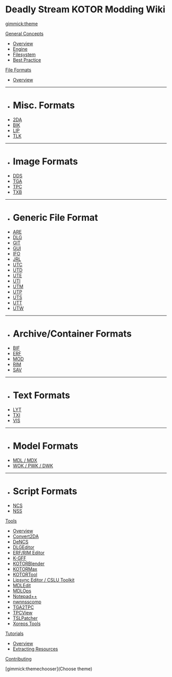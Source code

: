 <!--
  -- Name of your wiki
  -- Do NOT remove the leading `#` character.
  -->

# Deadly Stream KOTOR Modding Wiki


<!--
  -- Default theme
  -- (Read: http://dynalon.github.io/mdwiki/#!customizing.md#Theme_chooser)
  -->

[gimmick:theme](spacelab)


<!--
  -- Navigation
  -- (Read: http://dynalon.github.io/mdwiki/#!quickstart.md#Adding_a_navigation)
  -->
<!-- 
[About](pages/about.md)
[Download](pages/download.md)
  -->
<!-- A more complex navigation example: ----------------------------------------


  * # SubMenu Heading 1
  * [SubMenu Item 1](pages/subitem1.md)
  * [SubMenu Item 2](pages/subitem2.md)
  - - - -
  * # SubMenu Heading 2
  * [SubMenu Item 3](pages/subitem3.md)
  - - - -
  * # SubMenu Heading 3
  * [SubMenu Item 3](pages/subitem3.md)

  -->

[General Concepts]()

  * [Overview](pages/concepts_overview.md)
  * [Engine](pages/concepts-engine.md)
  * [Filesystem](pages/concepts-filesystem.md)
  * [Best Practice](pages/concepts-best-practice.md)

[File Formats]()

  * [Overview](pages/formats_overview.md)
  - - - -
  * # Misc. Formats
  * [2DA](pages/formats-2da.md)
  * [BIK](pages/formats-bik.md)
  * [LIP](pages/formats-lip.md)
  * [TLK](pages/formats-tlk.md)
  - - - -
  * # Image Formats
  * [DDS](pages/formats-dds.md)
  * [TGA](pages/formats-tga.md)
  * [TPC](pages/formats-tpc.md)
  * [TXB](pages/formats-txb.md)
  - - - -
  * # Generic File Format
  * [ARE](pages/formats-are.md)
  * [DLG](pages/formats-dlg.md)
  * [GIT](pages/formats-git.md)
  * [GUI](pages/formats-gui.md)
  * [IFO](pages/formats-ifo.md)
  * [JRL](pages/formats-jrl.md)
  * [UTC](pages/formats-utc.md)
  * [UTD](pages/formats-utd.md)
  * [UTE](pages/formats-ute.md)
  * [UTI](pages/formats-uti.md)
  * [UTM](pages/formats-utm.md)
  * [UTP](pages/formats-utp.md)
  * [UTS](pages/formats-uts.md)
  * [UTT](pages/formats-utt.md)
  * [UTW](pages/formats-utw.md)
  - - - -
  * # Archive/Container Formats
  * [BIF](pages/formats-bif.md)
  * [ERF](pages/formats-erf.md)
  * [MOD](pages/formats-mod.md)
  * [RIM](pages/formats-rim.md)
  * [SAV](pages/formats-sav.md)
  - - - -
  * # Text Formats
  * [LYT](pages/formats-lyt.md)
  * [TXI](pages/formats-txi.md)
  * [VIS](pages/formats-vis.md)
  - - - -
  * # Model Formats
  * [MDL / MDX](pages/formats-mdl_mdx.md)
  * [WOK / PWK / DWK](pages/formats-wok_pwk_dwk.md)
  - - - -
  * # Script Formats
  * [NCS](pages/formats-ncs.md)
  * [NSS](pages/formats-nss.md)

[Tools]()

  * [Overview](pages/tools_overview.md)
  * [Convert2DA](pages/tools-convert2da.md)
  * [DeNCS](pages/tools-dencs.md)
  * [DLGEditor](pages/tools-dlgeditor.md)
  * [ERF/RIM Editor](pages/tools-erfrim_editor.md)
  * [K-GFF](pages/tools-kgff.md)
  * [KOTORBlender](pages/tools-kotorblender.md)
  * [KOTORMax](pages/tools-kotormax.md)
  * [KOTORTool](pages/tools-kotortool.md)
  * [Lipsync Editor / CSLU Toolkit](pages/tools-lipsyncheditor_cslu_toolkit.md)
  * [MDLEdit](pages/tools-mdledit.md)
  * [MDLOps](pages/tools-mdlops.md)
  * [Notepad++](pages/tools-notepad_plusplus.md)
  * [nwnnsscomp](pages/tools-nwnsscomp.md)
  * [TGA2TPC](pages/tools-tga2tpc.md)
  * [TPCView](pages/tools-tpcview.md)
  * [TSLPatcher](pages/tools-tslpatcher.md)
  * [Xoreos Tools](pages/tools-xoreos.md)

[Tutorials]()

  * [Overview](pages/tutorials_overview.md)
  * [Extracting Resources](pages/tutorials-extracting_resources.md)

[Contributing](pages/contribution_guidelines.md)

<!--
  -- Change the Language
  -- Could be useful when there's more than one language wiki.
  -->

<!--
[Change the Language]()

  * [English (United States)](/en_US/)
  * [English (United Kingdom)](/en_GB/)
  * [Italian](/it/)
-->

<!--
  -- Let the user choose a theme
  -- (Read: http://dynalon.github.io/mdwiki/#!quickstart.md#Adding_a_navigation)
  -->

[gimmick:themechooser](Choose theme)

